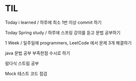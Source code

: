 # TIL
Today i learned / 하루에 최소 1번 이상 commit 하기

Today Spring study / 하루에 스프링 강의를 듣고 문법 공부하기

1 Week / 일주일에 programmers, LeetCode 에서 문제 3개 해결하기

java 문법 공부 부족한점 수시로 하기

람다식 스트림 공부

Mock 테스트 코드 점검
